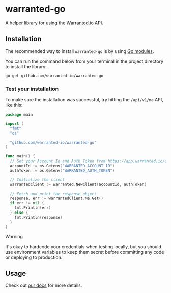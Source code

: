 # warranted-go
A helper library for using the Warranted.io API.

## Installation
The recommended way to install `warranted-go` is by using [Go modules](https://go.dev/ref/mod#go-get).

You can run the command below from your terminal in the project directory to install the library:

```
go get github.com/warranted-io/warranted-go
```

### Test your installation
To make sure the installation was successful, try hitting the `/api/v1/me` API, like this:
```go
package main

import (
  "fmt"
  "os"

  "github.com/warranted-io/warranted-go"
)

func main() {
  // Get your Account Id and Auth Token from https://app.warranted.io/settings/webhook
  accountId := os.Getenv("WARRANTED_ACCOUNT_ID")
  authToken := os.Getenv("WARRANTED_AUTH_TOKEN")

  // Initialize the client
  warrantedClient := warranted.NewClient(accountId, authToken)

  // Fetch and print the response object
  response, err := warrantedClient.Me.Get()
  if err != nil {
    fmt.Println(err)
  } else {
    fmt.Println(response)
  }
}
```

> [!WARNING]
> It's okay to hardcode your credentials when testing locally, but you should use environment variables to keep them secret before committing any code or deploying to production.

## Usage
Check out [our docs](https://app.warranted.io/docs) for more details.